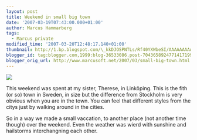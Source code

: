 ```yaml
---
layout: post
title: Weekend in small big town
date: '2007-03-19T07:43:00.000+01:00'
author: Marcus Hammarberg
tags:
  - Marcus private
modified_time: '2007-03-20T12:48:17.140+01:00'
thumbnail: http://1.bp.blogspot.com/\_kkDJOSPNTLs/Rf40YXWbeSI/AAAAAAAAAGo/RuFPUoDLpec/s72-c/PICT1400.JPG
blogger_id: tag:blogger.com,1999:blog-36533086.post-7043658924771417199
blogger_orig_url: http://www.marcusoft.net/2007/03/small-big-town.html
---
```


[<img
src="http://1.bp.blogspot.com/_kkDJOSPNTLs/Rf40YXWbeSI/AAAAAAAAAGo/RuFPUoDLpec/s320/PICT1400.JPG"
id="BLOGGER_PHOTO_ID_5043526225891129634"
style="DISPLAY: block; MARGIN: 0px auto 10px; CURSOR: hand; TEXT-ALIGN: center"
data-border="0" />](http://1.bp.blogspot.com/_kkDJOSPNTLs/Rf40YXWbeSI/AAAAAAAAAGo/RuFPUoDLpec/s1600-h/PICT1400.JPG)

<div>

This weekend was spent at my sister, Therese, in Linköping. This is the
fith (or so) town in Sweden, in size but the difference from Stockholm
is very obvious when you are in the town. You can feel that different
styles from the citys just by walking around in the cities.

</div>



<div>

So in a way we made a small vaccation, to another place (not another
time though) over the weekend. Even the weather was wierd with sunshine
and hailstorms interchangning each other.

</div>
